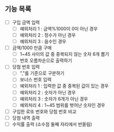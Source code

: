 ## 기능 목록
- [ ] 구입 금액 입력
  - [ ] 예외처리 1 : 금액%1000이 0이 아닌 경우
  - [ ] 예외처리 2 : 정수가 아닌 경우
  - [ ] 예외처리 3 : 음수인 경우
- [ ] 금액/1000 만큼 구매
  - [ ] 1~45 사이의 값 중 중복되지 않는 숫자 6개 뽑기
  - [ ] 번호 오름차순으로 출력하기
- [ ] 당첨 번호 입력
  - [ ] ","를 기준으로 구분하기
  - [ ] 보너스 번호 입력
  - [ ] 예외처리 1 : 입력한 값 중 중복된 값이 있는 경우
  - [ ] 예외처리 2 : 숫자가 아닌 경우
  - [ ] 예외처리 3 : 숫자가 6개가 아닌 경우
  - [ ] 예외처리 4 : 1~45 범위를 벗어난 숫자인 경우
- [ ] 구입한 로또 번호와 당첨 번호 비교
- [ ] 당첨 내역 출력
- [ ] 수익률 출력 (소수점 둘째 자리에서 반올림)